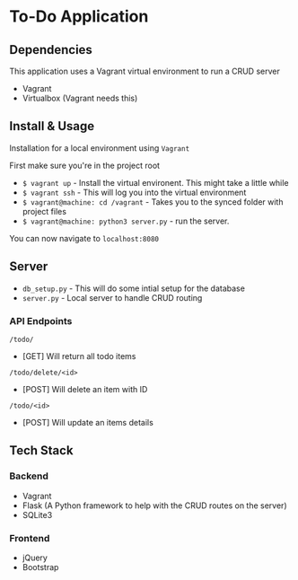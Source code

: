 # To-Do Application

## Dependencies
This application uses a Vagrant virtual environment to run a CRUD server

- Vagrant
- Virtualbox (Vagrant needs this)

## Install & Usage
Installation for a local environment using `Vagrant`

First make sure you're in the project root

- `$ vagrant up` - Install the virtual environent. This might take a little while
- `$ vagrant ssh` - This will log you into the virtual environment
- `$ vagrant@machine: cd /vagrant` - Takes you to the synced folder with project files
- `$ vagrant@machine: python3 server.py` - run the server.

You can now navigate to `localhost:8080`

## Server
- `db_setup.py` - This will do some intial setup for the database
- `server.py` - Local server to handle CRUD routing

### API Endpoints
`/todo/`
- [GET] Will return all todo items

`/todo/delete/<id>`
- [POST] Will delete an item with ID

`/todo/<id>`
- [POST] Will update an items details

## Tech Stack
### Backend
- Vagrant
- Flask (A Python framework to help with the CRUD routes on the server)
- SQLite3

### Frontend
- jQuery
- Bootstrap